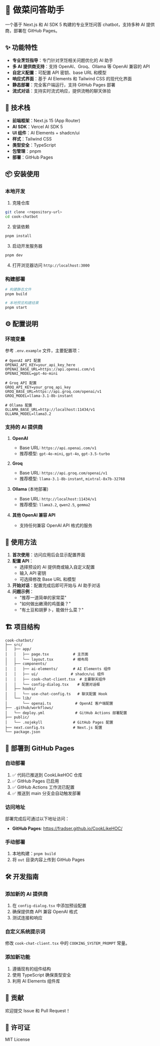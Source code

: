 # 🍳 做菜问答助手

一个基于 Next.js 和 AI SDK 5 构建的专业烹饪问答 chatbot，支持多种 AI 提供商，部署在 GitHub Pages。

## ✨ 功能特性

- **专业烹饪指导**：专门针对烹饪相关问题优化的 AI 助手
- **多 AI 提供商支持**：支持 OpenAI、Groq、Ollama 等 OpenAI 兼容的 API
- **自定义配置**：可配置 API 密钥、base URL 和模型
- **响应式界面**：基于 AI Elements 和 Tailwind CSS 的现代化界面
- **静态部署**：完全客户端运行，支持 GitHub Pages 部署
- **流式对话**：支持实时流式响应，提供流畅的聊天体验

## 🚀 技术栈

- **前端框架**：Next.js 15 (App Router)
- **AI SDK**：Vercel AI SDK 5
- **UI 组件**：AI Elements + shadcn/ui
- **样式**：Tailwind CSS
- **类型安全**：TypeScript
- **包管理**：pnpm
- **部署**：GitHub Pages

## 📦 安装使用

### 本地开发

1. 克隆仓库
```bash
git clone <repository-url>
cd cook-chatbot
```

2. 安装依赖
```bash
pnpm install
```

3. 启动开发服务器
```bash
pnpm dev
```

4. 打开浏览器访问 `http://localhost:3000`

### 构建部署

```bash
# 构建静态文件
pnpm build

# 本地预览构建结果
pnpm start
```

## ⚙️ 配置说明

### 环境变量

参考 `.env.example` 文件，主要配置项：

```env
# OpenAI API 配置
OPENAI_API_KEY=your_api_key_here
OPENAI_BASE_URL=https://api.openai.com/v1
OPENAI_MODEL=gpt-4o-mini

# Groq API 配置
GROQ_API_KEY=your_groq_api_key
GROQ_BASE_URL=https://api.groq.com/openai/v1
GROQ_MODEL=llama-3.1-8b-instant

# Ollama 配置
OLLAMA_BASE_URL=http://localhost:11434/v1
OLLAMA_MODEL=llama3.2
```

### 支持的 AI 提供商

1. **OpenAI**
   - Base URL: `https://api.openai.com/v1`
   - 推荐模型: `gpt-4o-mini`, `gpt-4o`, `gpt-3.5-turbo`

2. **Groq**
   - Base URL: `https://api.groq.com/openai/v1`
   - 推荐模型: `llama-3.1-8b-instant`, `mixtral-8x7b-32768`

3. **Ollama** (本地部署)
   - Base URL: `http://localhost:11434/v1`
   - 推荐模型: `llama3.2`, `qwen2.5`, `gemma2`

4. **其他 OpenAI 兼容 API**
   - 支持任何兼容 OpenAI API 格式的服务

## 🎯 使用方法

1. **首次使用**：访问应用后会显示配置界面
2. **配置 API**：
   - 选择预设的 AI 提供商或输入自定义配置
   - 输入 API 密钥
   - 可选择修改 Base URL 和模型
3. **开始对话**：配置完成后即可开始与 AI 助手对话
4. **问题示例**：
   - "推荐一道简单的家常菜"
   - "如何做出嫩滑的鸡蛋羹？"
   - "有土豆和胡萝卜，能做什么菜？"

## 🏗️ 项目结构

```
cook-chatbot/
├── src/
│   ├── app/
│   │   ├── page.tsx           # 主页面
│   │   └── layout.tsx         # 根布局
│   ├── components/
│   │   ├── ai-elements/       # AI Elements 组件
│   │   ├── ui/               # shadcn/ui 组件
│   │   ├── cook-chat-client.tsx  # 主要聊天组件
│   │   └── config-dialog.tsx    # 配置对话框
│   ├── hooks/
│   │   └── use-chat-config.ts   # 聊天配置 Hook
│   └── lib/
│       └── openai.ts           # OpenAI 客户端配置
├── .github/workflows/
│   └── deploy.yml              # GitHub Actions 部署配置
├── public/
│   └── .nojekyll              # GitHub Pages 配置
├── next.config.ts             # Next.js 配置
└── package.json
```

## 🚀 部署到 GitHub Pages

### 自动部署

1. ✅ 代码已推送到 CookLikeHOC 仓库
2. ✅ GitHub Pages 已启用
3. ✅ GitHub Actions 工作流已配置
4. ✅ 推送到 main 分支会自动触发部署

### 访问地址

部署完成后可通过以下地址访问：
- **GitHub Pages**: https://fradser.github.io/CookLikeHOC/

### 手动部署

1. 本地构建：`pnpm build`
2. 将 `out` 目录内容上传到 GitHub Pages

## 🛠️ 开发指南

### 添加新的 AI 提供商

1. 在 `config-dialog.tsx` 中添加预设配置
2. 确保提供商 API 兼容 OpenAI 格式
3. 测试连接和响应

### 自定义系统提示词

修改 `cook-chat-client.tsx` 中的 `COOKING_SYSTEM_PROMPT` 常量。

### 添加新功能

1. 遵循现有的组件结构
2. 使用 TypeScript 确保类型安全
3. 利用 AI Elements 组件库

## 🤝 贡献

欢迎提交 Issue 和 Pull Request！

## 📄 许可证

MIT License

